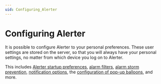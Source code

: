 ```yaml
---
uid: Configuring_Alerter
---
```


# Configuring Alerter

It is possible to configure Alerter to your personal preferences. These user settings are stored on the server, so that you will always have your personal settings, no matter from which device you log on to Alerter.

This includes [Alerter startup preferences](xref:Setting_Alerter_startup_preferences), [alarm filters](xref:Setting_Alerter_alarm_filter), [alarm storm prevention](xref:Configuring_Alerter_alarm_storm_prevention), [notification options](xref:Setting_Alerter_notification_options), the [configuration of pop-up balloons](xref:Configuring_Alerter_popup_balloons), and more.
